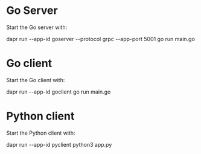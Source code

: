 # Go Server

Start the Go server with:

dapr run --app-id goserver --protocol grpc --app-port 5001 go run main.go

# Go client

Start the Go client with:

dapr run --app-id goclient go run main.go

# Python client

Start the Python client with:

dapr run --app-id pyclient python3 app.py